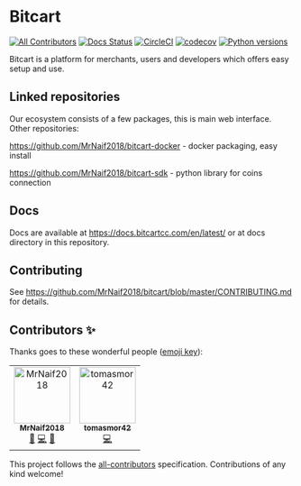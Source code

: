 # Bitcart
[![All Contributors](https://img.shields.io/badge/all_contributors-2-orange.svg?style=flat-square)](#contributors)
[![Docs Status](https://img.shields.io/readthedocs/bitcart.svg)](https://docs.bitcartcc.com)
[![CircleCI](https://circleci.com/gh/MrNaif2018/bitcart.svg?style=svg)](https://circleci.com/gh/MrNaif2018/bitcart)
[![codecov](https://codecov.io/gh/MrNaif2018/bitcart/branch/master/graph/badge.svg)](https://codecov.io/gh/MrNaif2018/bitcart)
[![Python versions](https://img.shields.io/badge/python-3.6%20|%203.7%20|%203.8-blue.svg)](https://docs.bitcartcc.com)

Bitcart is a platform for merchants, users and developers which offers easy setup and use.

Linked repositories
-------------------
Our ecosystem consists of a few packages, this is main web interface.
Other repositories:

https://github.com/MrNaif2018/bitcart-docker - docker packaging, easy install

https://github.com/MrNaif2018/bitcart-sdk - python library for coins connection

Docs
----
Docs are available at https://docs.bitcartcc.com/en/latest/ or at docs directory in this repository.

Contributing
------------
See https://github.com/MrNaif2018/bitcart/blob/master/CONTRIBUTING.md for details.

## Contributors ✨

Thanks goes to these wonderful people ([emoji key](https://allcontributors.org/docs/en/emoji-key)):

<!-- ALL-CONTRIBUTORS-LIST:START - Do not remove or modify this section -->
<!-- prettier-ignore -->
<table>
  <tr>
    <td align="center"><a href="https://github.com/MrNaif2018"><img src="https://avatars3.githubusercontent.com/u/39452697?v=4" width="100px;" alt="MrNaif2018"/><br /><sub><b>MrNaif2018</b></sub></a><br /><a href="#maintenance-MrNaif2018" title="Maintenance">🚧</a> <a href="https://github.com/MrNaif2018/bitcart/commits?author=MrNaif2018" title="Code">💻</a> <a href="https://github.com/MrNaif2018/bitcart/commits?author=MrNaif2018" title="Documentation">📖</a></td>
    <td align="center"><a href="https://github.com/tomasmor42"><img src="https://avatars2.githubusercontent.com/u/42064734?v=4" width="100px;" alt="tomasmor42"/><br /><sub><b>tomasmor42</b></sub></a><br /><a href="https://github.com/MrNaif2018/bitcart/commits?author=tomasmor42" title="Code">💻</a></td>
  </tr>
</table>

<!-- ALL-CONTRIBUTORS-LIST:END -->

This project follows the [all-contributors](https://github.com/all-contributors/all-contributors) specification. Contributions of any kind welcome!
